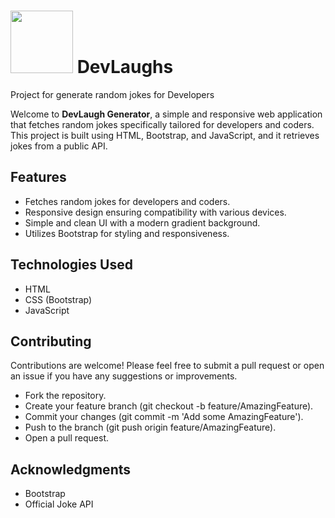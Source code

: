 # <img src="https://cdn-icons-png.freepik.com/512/3220/3220623.png?ga=GA1.1.1514156874.1704645895" width="100px">  DevLaughs 
Project for generate random jokes for Developers

Welcome to **DevLaugh Generator**, a simple and responsive web application that fetches random jokes specifically tailored for developers and coders. This project is built using HTML, Bootstrap, and JavaScript, and it retrieves jokes from a public API.

## Features

- Fetches random jokes for developers and coders.
- Responsive design ensuring compatibility with various devices.
- Simple and clean UI with a modern gradient background.
- Utilizes Bootstrap for styling and responsiveness.

## Technologies Used

- HTML
- CSS (Bootstrap)
- JavaScript

## Contributing
Contributions are welcome! Please feel free to submit a pull request or open an issue if you have any suggestions or improvements.

- Fork the repository.
- Create your feature branch (git checkout -b feature/AmazingFeature).
- Commit your changes (git commit -m 'Add some AmazingFeature').
- Push to the branch (git push origin feature/AmazingFeature).
- Open a pull request.

## Acknowledgments
- Bootstrap
- Official Joke API
